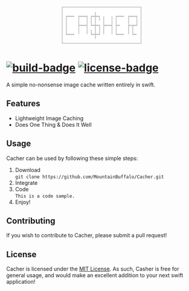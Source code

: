 <p align="center"> <img src="cacher.png"/> </p>

#  [![build-badge]][build-link] [![license-badge]][license-link]
A simple no-nonsense image cache written entirely in swift.

## Features
- Lightweight Image Caching
- Does One Thing & Does It Well

## Usage
Cacher can be used by following these simple steps:

1. Download  
    `git clone https://github.com/MountainBuffalo/Cacher.git`
2. Integrate
3. Code  
    `This is a code sample.`
4. Enjoy!

## Contributing
If you wish to contribute to Cacher, please submit a pull request!

## License
Cacher is licensed under the [MIT License](license-link). As such, Casher is free for general usage, and would make an excellent addition to your next swift application!

[build-link]:https://travis-ci.org/MountainBuffalo/Cacher
[build-badge]:https://travis-ci.org/MountainBuffalo/Cacher.svg?branch=master "Travis-CI Build Status"

[license-link]:https://choosealicense.com/licenses/mit/
[license-badge]:https://img.shields.io/badge/License-MIT-yellow.svg
